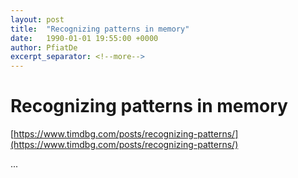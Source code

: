 ```yaml
---
layout: post
title:  "Recognizing patterns in memory"
date:   1990-01-01 19:55:00 +0000
author: PfiatDe
excerpt_separator: <!--more-->
---
```


# Recognizing patterns in memory
[https://www.timdbg.com/posts/recognizing-patterns/](https://www.timdbg.com/posts/recognizing-patterns/)

...
<!--more-->
